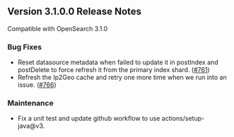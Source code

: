 ## Version 3.1.0.0 Release Notes

Compatible with OpenSearch 3.1.0

### Bug Fixes
* Reset datasource metadata when failed to update it in postIndex and postDelete to force refresh it from the primary index shard. ([#761](https://github.com/opensearch-project/geospatial/pull/761))
* Refresh the Ip2Geo cache and retry one more time when we run into an issue. ([#766](https://github.com/opensearch-project/geospatial/pull/766))
### Maintenance
* Fix a unit test and update github workflow to use actions/setup-java@v3.